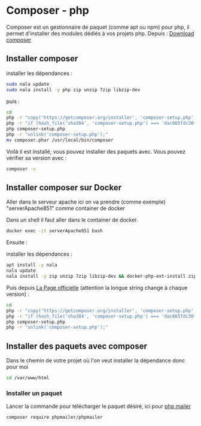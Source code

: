 # Composer - php

Composer est un gestionnaire de paquet (comme apt ou npm) pour php, il permet d'installer des modules dédiés à vos projets php.
Depuis : [Download composer](https://getcomposer.org/download/)

## Installer composer

installer les dépendances :

```bash
sudo nala update
sudo nala install -y php zip unzip 7zip libzip-dev
```

puis :

```bash
cd
php -r "copy('https://getcomposer.org/installer', 'composer-setup.php');"
php -r "if (hash_file('sha384', 'composer-setup.php') === 'dac665fdc30fdd8ec78b38b9800061b4150413ff2e3b6f88543c636f7cd84f6db9189d43a81e5503cda447da73c7e5b6') { echo 'Installer verified'; } else { echo 'Installer corrupt'; unlink('composer-setup.php'); } echo PHP_EOL;"
php composer-setup.php
php -r "unlink('composer-setup.php');"
mv composer.phar /usr/local/bin/composer
```

Voilà il est installé, vous pouvez installer des paquets avec.
Vous pouvez vérifier sa version avec :

```bash
composer -v
```

## Installer composer sur Docker

Aller dans le serveur apache ici on va prendre (comme exemple) "serverApache851" comme container de docker

Dans un shell il faut aller dans le container de docker.

```bash
docker exec -it serverApache851 bash
```

Ensuite :

installer les dépendances :

```bash
apt install -y nala
nala update
nala install -y zip unzip 7zip libzip-dev && docker-php-ext-install zip
```

Puis depuis [La Page officielle](https://getcomposer.org/download/) (attention la longue string change à chaque version) :

```bash
cd
php -r "copy('https://getcomposer.org/installer', 'composer-setup.php');"
php -r "if (hash_file('sha384', 'composer-setup.php') === 'dac665fdc30fdd8ec78b38b9800061b4150413ff2e3b6f88543c636f7cd84f6db9189d43a81e5503cda447da73c7e5b6') { echo 'Installer verified'; } else { echo 'Installer corrupt'; unlink('composer-setup.php'); } echo PHP_EOL;"
php composer-setup.php
php -r "unlink('composer-setup.php');"
```

## Installer des paquets avec composer

Dans le chemin de votre projet où l'on veut installer la dépendance donc pour moi

```bash
cd /var/www/html
```

### Installer un paquet

Lancer la commande pour télécharger le paquet désiré, ici pour [php mailer](https://github.com/PHPMailer/PHPMailer)

```bash
composer require phpmailer/phpmailer
```
